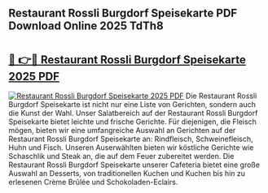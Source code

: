 ## Restaurant Rossli Burgdorf Speisekarte PDF Download Online 2025 TdTh8

# <h2><a href="http://gc6k6f.nevu.top/?p=Restaurant+Rossli+Burgdorf+Speisekarte">🔗 👉🔴 Restaurant Rossli Burgdorf Speisekarte 2025 PDF</a></h2>

[![Restaurant Rossli Burgdorf Speisekarte 2025 PDF](https://i.imgur.com/dBaPXMq.png)](http://gc6k6f.nevu.top/?p=Restaurant+Rossli+Burgdorf+Speisekarte)
Die Restaurant Rossli Burgdorf Speisekarte ist nicht nur eine Liste von Gerichten, sondern auch die Kunst der Wahl. Unser Salatbereich auf der Restaurant Rossli Burgdorf Speisekarte bietet leichte und frische Gerichte. Für diejenigen, die Fleisch mögen, bieten wir eine umfangreiche Auswahl an Gerichten auf der Restaurant Rossli Burgdorf Speisekarte an: Rindfleisch, Schweinefleisch, Huhn und Fisch. Unseren Auserwählten bieten wir köstliche Gerichte wie Schaschlik und Steak an, die auf dem Feuer zubereitet werden. Die Restaurant Rossli Burgdorf Speisekarte unserer Cafeteria bietet eine große Auswahl an Desserts, von traditionellen Kuchen und Kuchen bis hin zu erlesenen Crème Brûlée und Schokoladen-Eclairs.

